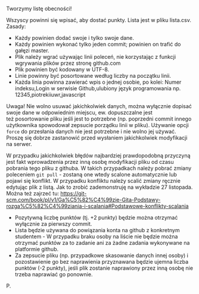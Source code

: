 Tworzymy listę obecności!

Wszyscy powinni się wpisać, aby dostać punkty. Lista jest w pliku lista.csv. Zasady:

*	Każdy powinien dodać swoje i tylko swoje dane.
*	Każdy powinien wykonać tylko jeden commit; powinien on trafić do gałęzi master.
*	Plik należy wgrać używając linii poleceń, nie korzystając z funkcji wgrywania plików przez stronę github.com
*	Plik powinien być kodowany w UTF-8.
*	Linie powinny być posortowane według liczby na początku linii.
*	Każda linia powinna zawierać wpis o jednej osobie, po kolei: 
Numer indeksu,Login w serwisie Github,ulubiony język programowania
np. 12345,piotrekiiuwr,javascript


Uwaga! Nie wolno usuwać jakichkolwiek danych, można wyłącznie dopisać swoje dane w odpowiednim miejscu, ew. dopuszczalne jest też posortowanie pliku jeśli jest to potrzebne (np. poprzedni commit innego użytkownika spowodował zepsucie porządku linii w pliku). Używanie opcji `force` do przesłania danych nie jest potrzebne i nie wolno jej używać. Proszę się dobrze zastanowić przed wysłaniem jakichkolwiek modyfikacji na serwer. 

W przypadku jakichkolwiek błędów najbardziej prawdopodobną przyczyną jest fakt wprowadzenia przez inną osobę modyfikacji pliku od czasu pobrania tego pliku z githuba. W takich przypadkach należy pobrać zmiany poleceniem `git pull` - zostaną one wtedy scalone automatycznie lub pojawi się konflikt. W przypadku konfliktu należy scalić zmiany ręcznie edytując plik z listą. Jak to zrobić zademonstruję na wykładzie 27 listopada. Można też zajrzeć tu: https://git-scm.com/book/pl/v1/Ga%C5%82%C4%99zie-Gita-Podstawy-rozga%C5%82%C4%99ziania-i-scalania#Podstawowe-konflikty-scalania

- Pozytywną liczbę punktów (tj. +2 punkty) będzie można otrzymać wyłącznie za pierwszy commit.
- Lista będzie używana do powiązania konta na github z konkretnym studentem - W przypadku braku osoby na liście nie będzie można otrzymać punktów za to zadanie ani za żadne zadania wykonywane na platformie github.
- Za zepsucie pliku (np. przypadkowe skasowanie danych innej osoby) i pozostawienie go bez naprawienia przyznawana będzie ujemna liczba punktów (-2 punkty), jeśli plik zostanie naprawiony przez inną osobę nie trzeba naprawiać go ponownie.

P.
